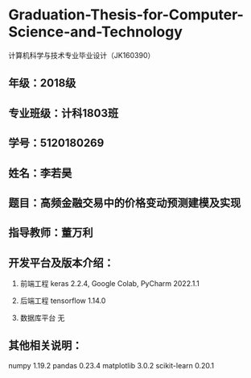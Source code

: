 # Graduation-Thesis-for-Computer-Science-and-Technology
计算机科学与技术专业毕业设计（JK160390）

## 年级：2018级

## 专业班级：计科1803班

## 学号：5120180269

## 姓名：李若昊

## 题目：高频金融交易中的价格变动预测建模及实现

## 指导教师：董万利


## 开发平台及版本介绍：

1. 前端工程
    keras 2.2.4, Google Colab, PyCharm 2022.1.1
		
2. 后端工程
    tensorflow 1.14.0


3. 数据库平台
    无


## 其他相关说明：
numpy 1.19.2
pandas 0.23.4
matplotlib 3.0.2
scikit-learn 0.20.1
